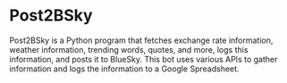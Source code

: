 # Post2BSky
Post2BSky is a Python program that fetches exchange rate information, weather information, trending words, quotes, and more, logs this information, and posts it to BlueSky. This bot uses various APIs to gather information and logs the information to a Google Spreadsheet. 




